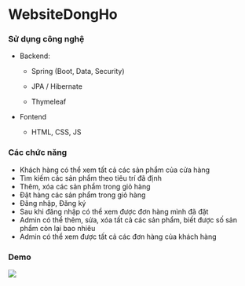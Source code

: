 # WebsiteDongHo


### Sử dụng công nghệ

- Backend:
  
  - Spring (Boot, Data, Security)
  
  - JPA / Hibernate
  
  - Thymeleaf
  
- Fontend
  
  - HTML, CSS, JS

### Các chức năng

- Khách hàng có thể xem tất cả các sản phẩm của cửa hàng
- Tìm kiếm các sản phẩm theo tiêu trí đã định
- Thêm, xóa các sản phẩm trong giỏ hàng
- Đặt hàng các sản phẩm trong giỏ hàng
- Đăng nhập, Đăng ký 
- Sau khi đăng nhập có thể xem được đơn hàng mình đã đặt
- Admin có thể thêm, sửa, xóa tất cả các sản phẩm, biết được số sản phẩm còn lại bao nhiêu
- Admin có thể xem được tất cả các đơn hàng của khách hàng



### Demo

<img src=https://photos.google.com/photo/AF1QipPC7FQ9_mknjd5lA8YtjleI-E2KuIWxqPp75hw->
